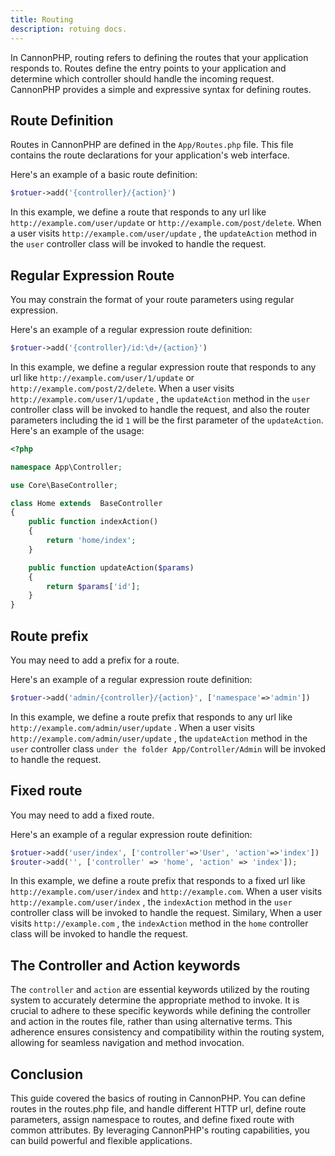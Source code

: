 ```yaml
---
title: Routing
description: rotuing docs.
---
```


In CannonPHP, routing refers to defining the routes that your application responds to. Routes define the entry points to your application and determine which controller should handle the incoming request. CannonPHP provides a simple and expressive syntax for defining routes.

## Route Definition

Routes in CannonPHP are defined in the `App/Routes.php` file. This file contains the route declarations for your application's web interface.

Here's an example of a basic route definition:

```php
$rotuer->add('{controller}/{action}')
```

In this example, we define a route that responds to any url like `http://example.com/user/update` or `http://example.com/post/delete`. When a user visits `http://example.com/user/update` , the `updateAction` method in the `user` controller class will be invoked to handle the request.

## Regular Expression Route

You may constrain the format of your route parameters using regular expression.

Here's an example of a regular expression route definition:

```php
$rotuer->add('{controller}/id:\d+/{action}')
```

In this example, we define a regular expression route that responds to any url like `http://example.com/user/1/update` or `http://example.com/post/2/delete`. When a user visits `http://example.com/user/1/update` , the `updateAction` method in the `user` controller class will be invoked to handle the request, and also the router parameters including the id `1` will be the first parameter of the `updateAction`. Here's an example of the usage:

```php
<?php

namespace App\Controller;

use Core\BaseController;

class Home extends  BaseController
{
    public function indexAction()
    {
        return 'home/index';
    }

    public function updateAction($params)
    {
        return $params['id'];
    }
}
```

## Route prefix

You may need to add a prefix for a route.

Here's an example of a regular expression route definition:

```php
$rotuer->add('admin/{controller}/{action}', ['namespace'=>'admin'])
```

In this example, we define a route prefix that responds to any url like `http://example.com/admin/user/update` . When a user visits `http://example.com/admin/user/update` , the `updateAction` method in the `user` controller class `under the folder App/Controller/Admin` will be invoked to handle the request.

## Fixed route

You may need to add a fixed route.

Here's an example of a regular expression route definition:

```php
$rotuer->add('user/index', ['controller'=>'User', 'action'=>'index'])
$router->add('', ['controller' => 'home', 'action' => 'index']);
```

In this example, we define a route prefix that responds to a fixed url like `http://example.com/user/index` and `http://example.com`. When a user visits `http://example.com/user/index` , the `indexAction` method in the `user` controller class will be invoked to handle the request. Similary, When a user visits `http://example.com` , the `indexAction` method in the `home` controller class will be invoked to handle the request.

## The Controller and Action keywords

The `controller` and `action` are essential keywords utilized by the routing system to accurately determine the appropriate method to invoke. It is crucial to adhere to these specific keywords while defining the controller and action in the routes file, rather than using alternative terms. This adherence ensures consistency and compatibility within the routing system, allowing for seamless navigation and method invocation.

## Conclusion

This guide covered the basics of routing in CannonPHP. You can define routes in the routes.php file, and handle different HTTP url, define route parameters, assign namespace to routes, and define fixed route with common attributes. By leveraging CannonPHP's routing capabilities, you can build powerful and flexible applications.
